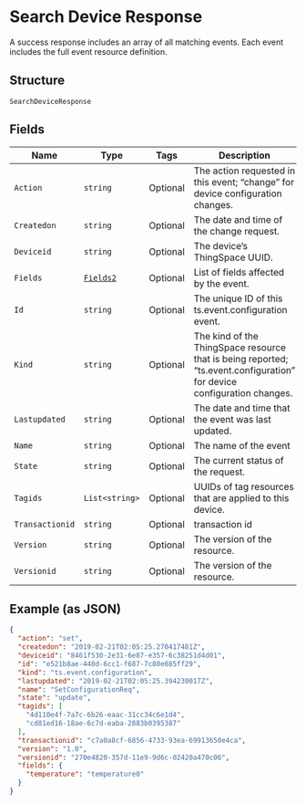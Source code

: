 
# Search Device Response

A success response includes an array of all matching events. Each event includes the full event resource definition.

## Structure

`SearchDeviceResponse`

## Fields

| Name | Type | Tags | Description |
|  --- | --- | --- | --- |
| `Action` | `string` | Optional | The action requested in this event; “change” for device configuration changes. |
| `Createdon` | `string` | Optional | The date and time of the change request. |
| `Deviceid` | `string` | Optional | The device’s ThingSpace UUID. |
| `Fields` | [`Fields2`](../../doc/models/fields-2.md) | Optional | List of fields affected by the event. |
| `Id` | `string` | Optional | The unique ID of this ts.event.configuration event. |
| `Kind` | `string` | Optional | The kind of the ThingSpace resource that is being reported; “ts.event.configuration” for device configuration changes. |
| `Lastupdated` | `string` | Optional | The date and time that the event was last updated. |
| `Name` | `string` | Optional | The name of the event |
| `State` | `string` | Optional | The current status of the request. |
| `Tagids` | `List<string>` | Optional | UUIDs of tag resources that are applied to this device. |
| `Transactionid` | `string` | Optional | transaction id |
| `Version` | `string` | Optional | The version of the resource. |
| `Versionid` | `string` | Optional | The version of the resource. |

## Example (as JSON)

```json
{
  "action": "set",
  "createdon": "2019-02-21T02:05:25.270417481Z",
  "deviceid": "8461f530-2e31-6e87-e357-6c38251d4d01",
  "id": "e521b8ae-440d-6cc1-f687-7c80e085ff29",
  "kind": "ts.event.configuration",
  "lastupdated": "2019-02-21T02:05:25.394230017Z",
  "name": "SetConfigurationReq",
  "state": "update",
  "tagids": [
    "4d110e4f-7a7c-6b26-eaac-31cc34c6e1d4",
    "cd81ed16-18ae-6c7d-eaba-2883b0395387"
  ],
  "transactionid": "c7a0a8cf-6856-4733-93ea-69913650e4ca",
  "version": "1.0",
  "versionid": "270e4820-357d-11e9-9d6c-02420a470c06",
  "fields": {
    "temperature": "temperature0"
  }
}
```

